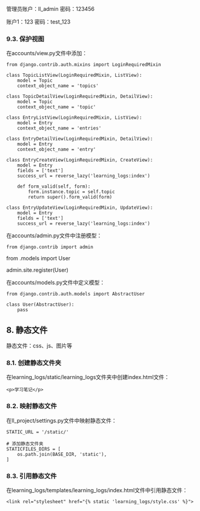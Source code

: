 管理员账户：ll_admin
密码：123456

账户1：123
密码：test_123

### 9.3. 保护视图

在accounts/view.py文件中添加：

    from django.contrib.auth.mixins import LoginRequiredMixin

    class TopicListView(LoginRequiredMixin, ListView):
        model = Topic
        context_object_name = 'topics'

    class TopicDetailView(LoginRequiredMixin, DetailView):
        model = Topic
        context_object_name = 'topic'

    class EntryListView(LoginRequiredMixin, ListView):
        model = Entry
        context_object_name = 'entries'

    class EntryDetailView(LoginRequiredMixin, DetailView):
        model = Entry
        context_object_name = 'entry'

    class EntryCreateView(LoginRequiredMixin, CreateView):
        model = Entry
        fields = ['text']
        success_url = reverse_lazy('learning_logs:index')

        def form_valid(self, form):
            form.instance.topic = self.topic
            return super().form_valid(form)

    class EntryUpdateView(LoginRequiredMixin, UpdateView):
        model = Entry
        fields = ['text']
        success_url = reverse_lazy('learning_logs:index')

在accounts/admin.py文件中注册模型：

    from django.contrib import admin
from .models import User

admin.site.register(User)

在accounts/models.py文件中定义模型：

    from django.contrib.auth.models import AbstractUser

    class User(AbstractUser):
        pass

## 8. 静态文件

静态文件：css、js、图片等

### 8.1. 创建静态文件夹

在learning_logs/static/learning_logs文件夹中创建index.html文件：

    <p>学习笔记</p>

### 8.2. 映射静态文件

在ll_project/settings.py文件中映射静态文件：

    STATIC_URL = '/static/'

    # 添加静态文件夹
    STATICFILES_DIRS = [
        os.path.join(BASE_DIR, 'static'),
    ]

### 8.3. 引用静态文件

在learning_logs/templates/learning_logs/index.html文件中引用静态文件：

    <link rel="stylesheet" href="{% static 'learning_logs/style.css' %}">

